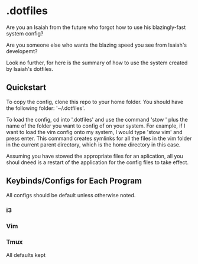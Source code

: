 # .dotfiles

Are you an Isaiah from the future who forgot how to use his blazingly-fast system config?

Are you someone else who wants the blazing speed you see from Isaiah's developemt?

Look no further, for here is the summary of how to use the system created by Isaiah's dotfiles.

## Quickstart
To copy the config, clone this repo to your home folder. You should have the following folder: '~/.dotfiles'.

To load the config, cd into '.dotfiles' and use the command 'stow ' plus the name of the folder you want to config of on your system. For example, if I want to load the vim config onto my system, I would type 'stow vim' and press enter. This command creates symlinks for all the files in the vim folder in the current parent directory, which is the home directory in this case.

Assuming you have stowed the appropriate files for an aplication, all you shoul dneed is a restart of the application for the config files to take effect.

## Keybinds/Configs for Each Program

All configs should be default unless otherwise noted.

### i3

### Vim

### Tmux
All defaults kept


